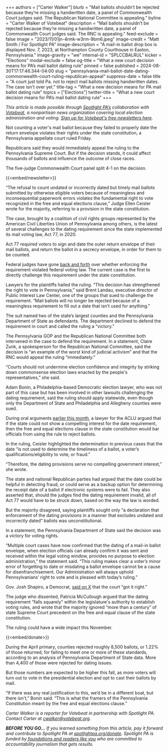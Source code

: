 +++
authors = ["Carter Walker"]
blurb = "Mail ballots shouldn’t be rejected because they’re missing a handwritten date, a panel of Commonwealth Court judges said. The Republican National Committee is appealing."
byline = "Carter Walker of Votebeat"
description = "Mail ballots shouldn’t be rejected because they’re missing a handwritten date, a panel of Commonwealth Court judges said. The RNC is appealing."
feed-exclude = false
image = "2023/11/01jn-4rmk-w3rm-9bm6.jpeg"
image-credit = "Matt Smith / For Spotlight PA"
image-description = "A mail-in ballot drop box is displayed Nov. 7, 2023, at Northampton County Courthouse in Easton, Pennsylvania."
image-gravity = "we"
internal-id = "SPLCCBALRUL"
kicker = "Elections"
modal-exclude = false
og-title = "What a new court decision means for PA’s mail ballot dating rule"
pinned = false
published = 2024-08-30T17:17:46.344-04:00
slug = "pennsylvania-mail-ballot-date-dating-commonwealth-court-ruling-republican-appeal"
suppress-date = false
title = "A court just told Pa. not to reject mail ballots missing handwritten dates. The case isn't over yet."
title-tag = "What a new decision means for PA mail ballot dating rule"
topics = ["Elections"]
twitter-title = "What a new court decision means for PA’s mail ballot dating rule"
+++

<em>This article is made possible through </em><a href="https://www.spotlightpa.org/"><em>Spotlight PA’s</em></a><em> collaboration with </em><a href="https://www.votebeat.org/"><em>Votebeat</em></a><em>, a nonpartisan news organization covering local election administration and voting. </em><a href="https://www.votebeat.org/newsletters/"><em>Sign up for Votebeat&#39;s free newsletters here</em></a><em>.</em>

Not counting a voter&#39;s mail ballot because they failed to properly date the return envelope violates their rights under the state constitution, a Pennsylvania appellate court ruled Friday.

Republicans said they would immediately appeal the ruling to the Pennsylvania Supreme Court. But if the decision stands, it could affect thousands of ballots and influence the outcome of close races.

The five-judge Commonwealth Court panel split 4-1 on the decision.

{{<embed/newsletter>}}

“The refusal to count undated or incorrectly dated but timely mail ballots submitted by otherwise eligible voters because of meaningless and inconsequential paperwork errors violates the fundamental right to vote recognized in the free and equal elections clause,” Judge Ellen Ceisler wrote for the majority, referring to a provision in the state constitution.

The case, brought by a coalition of civil rights groups represented by the American Civil Liberties Union of Pennsylvania among others, is the latest of several challenges to the dating requirement since the state implemented its mail voting law, Act 77, in 2020.

Act 77 required voters to sign and date the outer return envelope of their mail ballots, and return the ballot in a secrecy envelope, in order for them to be counted.

Federal judges have gone <a href="https://www.votebeat.org/pennsylvania/2023/11/21/pennsylvania-undated-mail-ballots-voting-access-appeal/">back and forth</a> over whether enforcing the requirement violated federal voting law. The current case is the first to directly challenge this requirement under the state constitution.

Lawyers for the plaintiffs hailed the ruling. “This decision has strengthened the right to vote in Pennsylvania,” said Brent Landau, executive director of Public Interest Law Center, one of the groups that sued to challenge the requirement. “Mail ballots will no longer be rejected because of a meaningless requirement to fill out a date that isn’t used for anything.”

The suit named two of the state’s largest counties and the Pennsylvania Department of State as defendants. The department declined to defend the requirement in court and called the ruling a “victory.”

The Pennsylvania GOP and the Republican National Committee both intervened in the case to defend the requirement. In a statement, Claire Zunk, a spokesperson for the Republican National Committee, said the decision is “an example of the worst kind of judicial activism” and that the RNC would appeal the ruling “immediately.”

“Courts should not undermine election confidence and integrity by striking down commonsense election laws enacted by the people&#39;s representatives,” she said.

Adam Bonin, a Philadelphia-based Democratic election lawyer, who was not part of this case but has been involved in other lawsuits challenging the dating requirement, said the ruling should apply statewide, even though only the Department of State and Philadelphia and Allegheny counties were sued.

During oral arguments <a href="https://www.votebeat.org/pennsylvania/2024/08/02/undated-mail-ballots-aclu-lawsuit-act-77/">earlier this month</a>, a lawyer for the ACLU argued that if the state could not show a compelling interest for the date requirement, then the free and equal elections clause in the state constitution would bar officials from using the rule to reject ballots.

In the ruling, Ceisler highlighted the determination in previous cases that the date “is not used to determine the timeliness of a ballot, a voter’s qualifications/eligibility to vote, or fraud.”

“Therefore, the dating provisions serve no compelling government interest,” she wrote.

The state and national Republican parties had argued that the date could be helpful in detecting fraud, or could serve as a backup option for determining the receipt date of a ballot if electronic systems were to fail. They also asserted that, should the judges find the dating requirement invalid, all of Act 77 would have to be struck down, based on the way the law is worded.

But the majority disagreed, saying plaintiffs sought only “a declaration that enforcement of the dating provisions in a manner that excludes undated and incorrectly dated” ballots was unconstitutional.

In a statement, the Pennsylvania Department of State said the decision was a victory for voting rights.

“Multiple court cases have now confirmed that the dating of a mail-in ballot envelope, when election officials can already confirm it was sent and received within the legal voting window, provides no purpose to election administration,” the statement said. “This ruling makes clear a voter’s minor error of forgetting to date or misdating a ballot envelope cannot be a cause for disenfranchisement. Our Administration will always uphold Pennsylvanians’ right to vote and is pleased with today’s ruling.”

Gov. Josh Shapiro, a Democrat, <a href="https://x.com/GovernorShapiro/status/1829591799804903879">said on X</a> that the court “got it right.”

The judge who dissented, Patricia McCullough argued that the dating requirement “falls squarely” within the legislature&#39;s authority to establish voting rules, and wrote that the majority ignored “more than a century” of state Supreme Court precedent on the free and equal clause of the state constitution.

The ruling could have a wide impact this November.

{{<embed/donate>}}

During the April primary, counties rejected roughly 8,500 ballots, or 1.22% of those returned, for failing to meet one or more of these standards, according to an analysis of Pennsylvania Department of State data. More than 4,400 of those were rejected for dating issues.

But those numbers are expected to be higher this fall, as more voters will turn out to vote in the presidential election and opt to cast their ballots by mail.

“If there was any real justification to this, we’d be in a different boat, but there isn&#39;t,” Bonin said. “This is what the framers of the Pennsylvania Constitution meant by the free and equal elections clause.”

<em>Carter Walker is a reporter for Votebeat in partnership with Spotlight PA. Contact Carter at </em><a href="mailto:cwalker@votebeat.org"><em>cwalker@votebeat.org</em></a><em>.</em>

<strong><em>BEFORE YOU GO…</em></strong><em> If you learned something from this article, pay it forward and contribute to Spotlight PA at </em><a href="https://www.spotlightpa.org/donate"><em>spotlightpa.org/donate</em></a><em>. Spotlight PA is funded by</em><a href="https://www.spotlightpa.org/support"><em> foundations and readers like you</em></a><em> who are committed to accountability journalism that gets results.</em>

